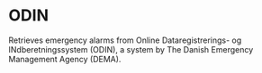 # ODIN

Retrieves emergency alarms from Online Dataregistrerings- og INdberetningssystem (ODIN), a system by The Danish Emergency Management Agency (DEMA).